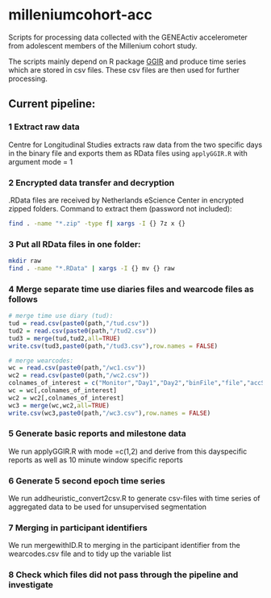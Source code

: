 # milleniumcohort-acc
Scripts for processing data collected with the GENEActiv accelerometer from adolescent members of the Millenium cohort study.

The scripts mainly depend on R package [GGIR](https://github.com/wadpac/GGIR) and produce time series which are stored in csv files. These csv files are then used for further processing.

## Current pipeline:

### 1 Extract raw data 

Centre for Longitudinal Studies extracts raw data from the two specific days in the binary file and exports them as RData files using `applyGGIR.R` with argument mode = 1

### 2 Encrypted data transfer and decryption
.RData files are received by Netherlands eScience Center in encrypted zipped folders. Command to extract them (password not included):
```bash
find . -name "*.zip" -type f| xargs -I {} 7z x {}
```

### 3 Put all RData files in one folder:
```bash
mkdir raw
find . -name "*.RData" | xargs -I {} mv {} raw
```

### 4 Merge separate time use diaries files and wearcode files as follows

```R
# merge time use diary (tud):
tud = read.csv(paste0(path,"/tud.csv"))
tud2 = read.csv(paste0(path,"/tud2.csv"))
tud3 = merge(tud,tud2,all=TRUE)
write.csv(tud3,paste0(path,"/tud3.csv"),row.names = FALSE)

# merge wearcodes:
wc = read.csv(paste0(path,"/wc1.csv"))
wc2 = read.csv(paste0(path,"/wc2.csv"))
colnames_of_interest = c("Monitor","Day1","Day2","binFile","file","accSmallID")
wc = wc[,colnames_of_interest]
wc2 = wc2[,colnames_of_interest]
wc3 = merge(wc,wc2,all=TRUE)
write.csv(wc3,paste0(path,"/wc3.csv"),row.names = FALSE)
```

### 5 Generate basic reports and milestone data

We run applyGGIR.R with mode =c(1,2) and derive from this dayspecific reports as well as 10 minute window specific reports

### 6 Generate 5 second epoch time series

We run addheuristic_convert2csv.R to generate csv-files with time series of aggregated data to be used for unsupervised segmentation

### 7 Merging in participant identifiers
We run mergewithID.R to merging in the participant identifier from the wearcodes.csv file and to tidy up the variable list

### 8 Check which files did not pass through the pipeline and investigate